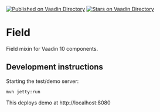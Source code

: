 [![Published on Vaadin  Directory](https://img.shields.io/badge/Vaadin%20Directory-published-00b4f0.svg)](https://vaadin.com/directory/component/field)
[![Stars on Vaadin Directory](https://img.shields.io/vaadin-directory/star/field.svg)](https://vaadin.com/directory/component/field)

# Field

Field mixin for Vaadin 10 components.

## Development instructions

Starting the test/demo server:
```
mvn jetty:run
```

This deploys demo at http://localhost:8080


